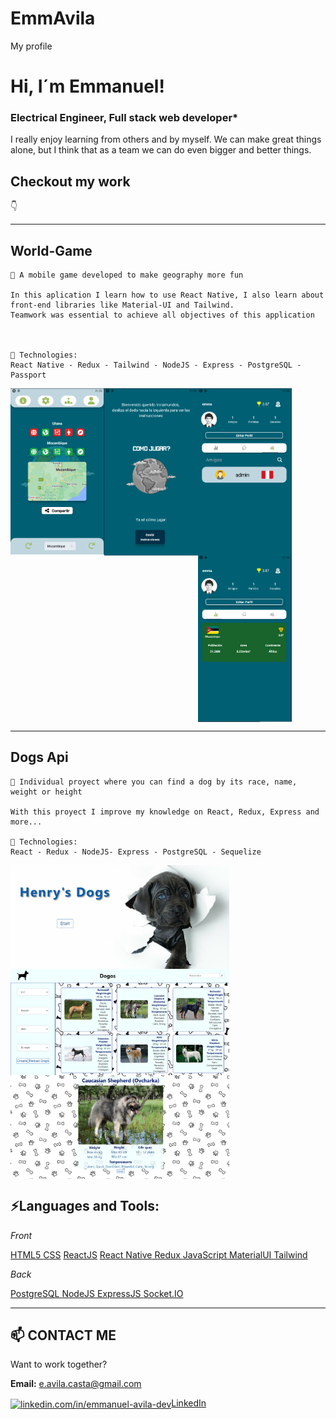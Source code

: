 # EmmAvila
My profile
<!-- <p align='center'>
    <img src='cerebro.png' />
</p> -->

# Hi, I´m Emmanuel! 
### Electrical Engineer, Full stack web developer* 

I really enjoy learning from others and by myself. We can make great things alone, 
but I think that as a team we can do even bigger and better things.

## Checkout my work
👇
 
____________________
## World-Game  

~~~
📌 A mobile game developed to make geography more fun

In this aplication I learn how to use React Native, I also learn about front-end libraries like Material-UI and Tailwind.
Teamwork was essential to achieve all objectives of this application



🚀 Technologies: 
React Native - Redux - Tailwind - NodeJS - Express - PostgreSQL - Passport
~~~
<img align="left" width= "150px" margin= "20px"  src='./word-game/game.png' />
<img align="center" width= "150px" margin= "20px"  src='./word-game/Profile.png' />
<img align="left" width= "150px" margin= "20px"  src='./word-game/Presentancion.png' />
<img align="center" width= "150px" margin= "20px"  src='./word-game/stats.png' />  


____________

## Dogs Api 
~~~
📌 Individual proyect where you can find a dog by its race, name, weight or height

With this proyect I improve my knowledge on React, Redux, Express and more...

🚀 Technologies: 
React - Redux - NodeJS- Express - PostgreSQL - Sequelize
~~~
<img align="left" margin= "20px" width= "350px"  src='./dogs/landing.png' />
<img align="left" margin= "20px" width= "350px"  src='./dogs/home.png' />
<img align="center" margin= "20px" width= "350px" src='./dogs/detail.png' />



## ⚡Languages and Tools:

*Front*

<a href="https://www.w3.org/html/" target="_blank"> HTML5 </a> <a href="https://www.w3schools.com/css/" target="_blank"> CSS</a> 
<a href="https://reactjs.org/" target="_blank">ReactJS</a> <a href="https://reactnative.dev/" target="_blank">React Native</a><a href="https://redux.js.org" target="_blank"> Redux </a> <a href="https://developer.mozilla.org/en-US/docs/Web/JavaScript" target="_blank"> JavaScript </a> <a href="https://material-ui.com/" target="_blank"> MaterialUI </a><a href="https://tailwindcss.com/" target="_blank"> Tailwind</a>

*Back*

<a href="https://www.postgresql.org" target="_blank"> PostgreSQL </a> <a href="https://nodejs.org" target="_blank"> NodeJS </a> 
<a href="https://expressjs.com" target="_blank"> ExpressJS </a><a href="https://socket.io/" target="_blank"> Socket.IO </a>  


___________________________________________

## 📫 CONTACT ME

Want to work together? 

**Email:** e.avila.casta@gmail.com

<a href="linkedin.com/in/emmanuel-avila-dev" target="blank">
<img align="center" src="https://cdn.jsdelivr.net/npm/simple-icons@3.0.1/icons/linkedin.svg" alt="linkedin.com/in/emmanuel-avila-dev" height="30" width="40" />LinkedIn</a>
